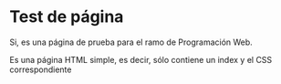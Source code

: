 # Test de página

Si, es una página de prueba para el ramo de Programación Web.

Es una página HTML simple, es decir, sólo contiene un index y el CSS correspondiente
